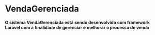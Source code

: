 # VendaGerenciada 

#### O sistema VendaGerenciada está sendo desenvolvido com framework Laravel com a finalidade de gerenciar e melhorar o processo de venda  